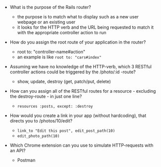 - What is the purpose of the Rails router?
  - the purpose is to match what to display such as a new user webpage or an existing user 
  - it looks for the HTTP verb and the URL being requested to match it with the appropriate controller action to run

- How do you assign the root route of your application in the router?
  - root to: "controller-name#action"
  - an example is like `root to: "cars#index"`

- Assuming we have no knowledge of the HTTP-verb, which 3 RESTful controller actions could be triggered by the /photo/:id -route?
  - show, update, destroy (get, patch/put, delete)

- How can you assign all of the RESTful routes for a resource - excluding the destroy-route - in just one line?
  - `resources :posts, except: :destroy`

- How would you create a link in your app (without hardcoding), that directs you to /photos/10/edit?
  - `link_to "Edit this post", edit_post_path(10)`
  - `edit_photo_path(10)`

- Which Chrome extension can you use to simulate HTTP-requests with an API?
  - Postman